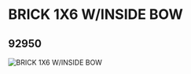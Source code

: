 # BRICK 1X6 W/INSIDE BOW
## 92950
![BRICK 1X6 W/INSIDE BOW](https://lc-www-live-s.legocdn.com/media/bricks/5/2/4618874.jpg)